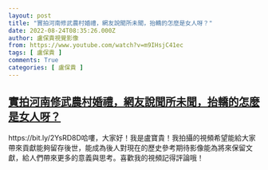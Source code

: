 ```yaml
---
layout: post
title: "實拍河南修武農村婚禮，網友說聞所未聞，抬轎的怎麼是女人呀？"
date: 2022-08-24T08:35:26.000Z
author: 盧保貴視覺影像
from: https://www.youtube.com/watch?v=m9IHsjC41ec
tags: [ 盧保貴 ]
comments: True
categories: [ 盧保貴 ]
---
```

<!--1661330126000-->
[實拍河南修武農村婚禮，網友說聞所未聞，抬轎的怎麼是女人呀？](https://www.youtube.com/watch?v=m9IHsjC41ec)
------

<div>
https://bit.ly/2YsRD8D哈嘍，大家好！我是盧寶貴！我拍攝的視頻希望能給大家帶來貢獻能夠留存後世，能成為後人對現在的歷史參考期待影像能為將來保留文獻，給人們帶來更多的意義與思考。喜歡我的視頻記得評論哦！
</div>
